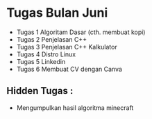 # Tugas Bulan Juni
- Tugas 1 Algoritam Dasar (cth. membuat kopi)
- Tugas 2 Penjelasan C++
- Tugas 3 Penjelasan C++ Kalkulator
- Tugas 4 Distro Linux
- Tugas 5 Linkedin
- Tugas 6 Membuat CV dengan Canva

## Hidden Tugas :
- Mengumpulkan hasil algoritma minecraft